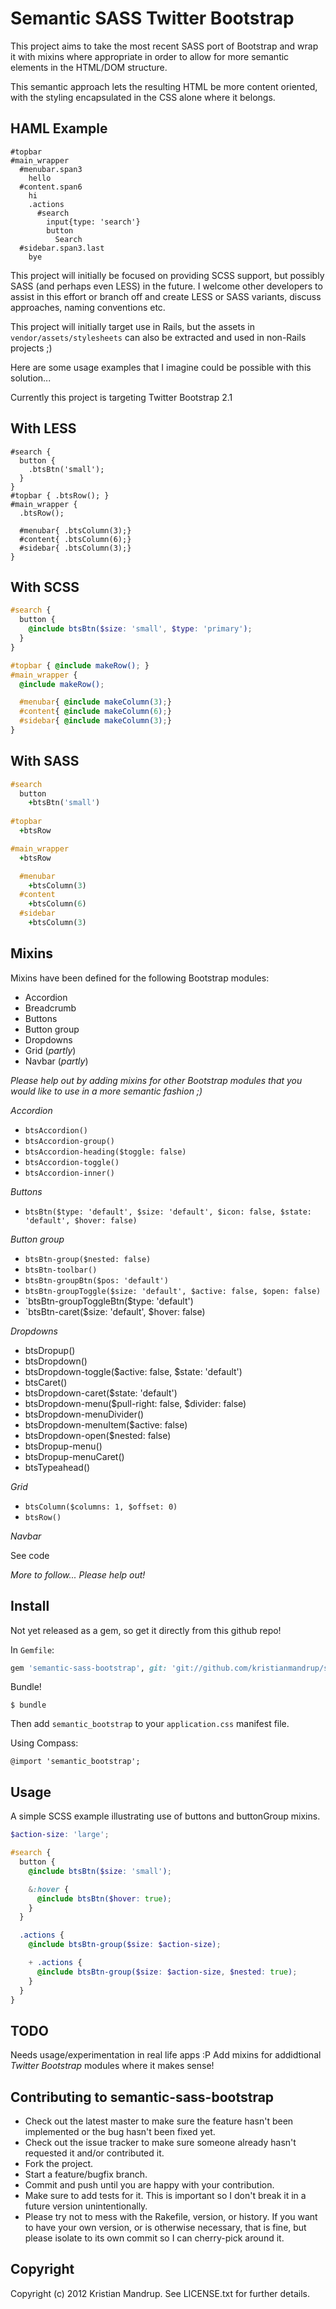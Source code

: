 # Semantic SASS Twitter Bootstrap

This project aims to take the most recent SASS port of Bootstrap and wrap it with mixins where appropriate in order to allow for more semantic elements in the HTML/DOM structure. 

This semantic approach lets the resulting HTML be more content oriented, with the styling encapsulated in the CSS alone where it belongs.

## HAML Example

```haml
#topbar
#main_wrapper
  #menubar.span3
    hello
  #content.span6
    hi
    .actions
      #search
        input{type: 'search'}
        button
          Search
  #sidebar.span3.last
    bye
```

This project will initially be focused on providing SCSS support, but possibly SASS (and perhaps even LESS) in the future. I welcome other developers to assist in this effort or branch off and create LESS or SASS variants, discuss approaches, naming conventions etc.

This project will initially target use in Rails, but the assets in `vendor/assets/stylesheets` can also be extracted and used in non-Rails projects ;)

Here are some usage examples that I imagine could be possible with this solution... 

Currently this project is targeting Twitter Bootstrap 2.1

## With LESS

```less
#search {
  button {
    .btsBtn('small');
  }
}
#topbar { .btsRow(); }
#main_wrapper { 
  .btsRow();

  #menubar{ .btsColumn(3);}
  #content{ .btsColumn(6);}
  #sidebar{ .btsColumn(3);}
}  
```

## With SCSS

```scss
#search {
  button {
    @include btsBtn($size: 'small', $type: 'primary');
  }
}

#topbar { @include makeRow(); }
#main_wrapper { 
  @include makeRow();

  #menubar{ @include makeColumn(3);}
  #content{ @include makeColumn(6);}
  #sidebar{ @include makeColumn(3);}
}  
```

## With SASS

```sass
#search
  button
    +btsBtn('small')
  
#topbar 
  +btsRow

#main_wrapper
  +btsRow

  #menubar
    +btsColumn(3)
  #content
    +btsColumn(6)
  #sidebar
    +btsColumn(3)
```

## Mixins

Mixins have been defined for the following Bootstrap modules:

* Accordion
* Breadcrumb
* Buttons
* Button group
* Dropdowns
* Grid (_partly_)
* Navbar (_partly_)

_Please help out by adding mixins for other Bootstrap modules that you would like to use in a more semantic fashion ;)_

*Accordion*

* `btsAccordion()`
* `btsAccordion-group()`
* `btsAccordion-heading($toggle: false)`
* `btsAccordion-toggle()`
* `btsAccordion-inner()`

*Buttons*

* `btsBtn($type: 'default', $size: 'default', $icon: false, $state: 'default', $hover: false)`

*Button group*

* `btsBtn-group($nested: false)`
* `btsBtn-toolbar()`
* `btsBtn-groupBtn($pos: 'default')`
* `btsBtn-groupToggle($size: 'default', $active: false, $open: false)`
* `btsBtn-groupToggleBtn($type: 'default')
* `btsBtn-caret($size: 'default', $hover: false)

*Dropdowns*

* btsDropup()
* btsDropdown()
* btsDropdown-toggle($active: false, $state: 'default')
* btsCaret()
* btsDropdown-caret($state: 'default')
* btsDropdown-menu($pull-right: false, $divider: false)
* btsDropdown-menuDivider()
* btsDropdown-menuItem($active: false)
* btsDropdown-open($nested: false)
* btsDropup-menu()
* btsDropup-menuCaret()
* btsTypeahead()

*Grid*

* `btsColumn($columns: 1, $offset: 0)`
* `btsRow()`

*Navbar*

See code

_More to follow... Please help out!_

## Install

Not yet released as a gem, so get it directly from this github repo!

In `Gemfile`:

```ruby
gem 'semantic-sass-bootstrap', git: 'git://github.com/kristianmandrup/semantic-sass-bootstrap.git'
```

Bundle!

`$ bundle`

Then add `semantic_bootstrap` to your `application.css` manifest file.

Using Compass:

`@import 'semantic_bootstrap';`

## Usage

A simple SCSS example illustrating use of buttons and buttonGroup mixins.

```scss
$action-size: 'large';

#search {
  button {
    @include btsBtn($size: 'small');

    &:hover {
      @include btsBtn($hover: true);      
    }
  }

  .actions {
    @include btsBtn-group($size: $action-size);

    + .actions {
      @include btsBtn-group($size: $action-size, $nested: true);      
    }
  }
}
```

## TODO

Needs usage/experimentation in real life apps :P
Add mixins for addidtional _Twitter Bootstrap_ modules where it makes sense!

## Contributing to semantic-sass-bootstrap
 
* Check out the latest master to make sure the feature hasn't been implemented or the bug hasn't been fixed yet.
* Check out the issue tracker to make sure someone already hasn't requested it and/or contributed it.
* Fork the project.
* Start a feature/bugfix branch.
* Commit and push until you are happy with your contribution.
* Make sure to add tests for it. This is important so I don't break it in a future version unintentionally.
* Please try not to mess with the Rakefile, version, or history. If you want to have your own version, or is otherwise necessary, that is fine, but please isolate to its own commit so I can cherry-pick around it.

## Copyright

Copyright (c) 2012 Kristian Mandrup. See LICENSE.txt for
further details.

